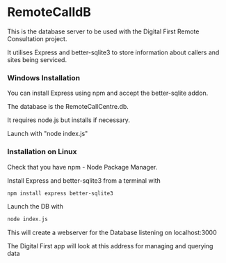 # RemoteCalldB
This is the database server to be used with the Digital First Remote Consultation project.

It utilises Express and better-sqlite3 to store information about callers and sites being serviced. 

### Windows Installation
You can install Express using npm and accept the better-sqlite addon. 

The database is the RemoteCallCentre.db. 

It requires node.js but installs if necessary.

Launch with "node index.js"

### Installation on Linux
Check that you have npm - Node Package Manager.

Install Express and better-sqlite3 from a terminal with 
```bash
npm install express better-sqlite3
```
Launch the DB with 
```bash
node index.js
```
This will create a webserver for the Database listening on localhost:3000

The Digital First app will look at this address for managing and querying data 
